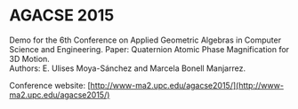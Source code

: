 # AGACSE 2015
Demo for the 6th Conference on Applied Geometric Algebras in Computer Science and Engineering.
Paper: Quaternion Atomic Phase Magnification for 3D Motion. <br />
Authors: E. Ulises Moya-Sánchez and Marcela Bonell Manjarrez.

Conference website: [http://www-ma2.upc.edu/agacse2015/](http://www-ma2.upc.edu/agacse2015/)
